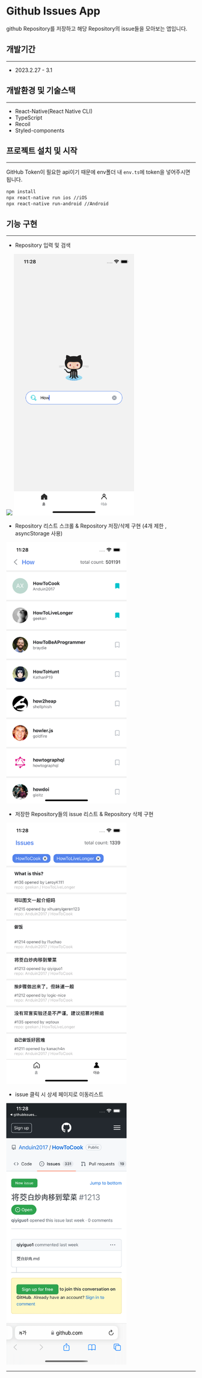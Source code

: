 # Github Issues App
github Repository를 저장하고 해당 Repository의 issue들을 모아보는 앱입니다.

## 개발기간
___
- 2023.2.27 - 3.1

## 개발환경 및 기술스택
___
- React-Native(React Native CLI)
- TypeScript
- Recoil
- Styled-components

## 프로젝트 설치 및 시작
___

GitHub Token이 필요한 api이기 때문에 env폴더 내 `env.ts`에 token을 넣어주시면 됩니다.
```
npm install
npx react-native run ios //iOS
npx react-native run-android //Android
```

## 기능 구현
___
- Repository 입력 및 검색

<img src="./screenshots/홈.png" width="320"/>
<img src="./screenshots/홈_검색.png" width="320"/>

- Repository 리스트 스크롤 & Repository 저장/삭제 구현 (4개 제한 , asyncStorage 사용)

<img src="./screenshots/Repository리스트_저장.png" width="320"/>

- 저장한 Repository들의 issue 리스트 & Repository 삭제 구현

<img src="./screenshots/Issue리스트.png" width="320"/>

- issue 클릭 시 상세 페이지로 이동리스트

<img src="./screenshots/외부링크이동.png" width="320"/>

___
